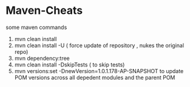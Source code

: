 # Maven-Cheats

some maven commands 
1) mvn clean install
2) mvn clean install -U  ( force update of repository , nukes the original repo)
3) mvn dependency:tree
4) mvn clean install -DskipTests ( to skip tests)
5) mvn versions:set -DnewVersion=1.0.1.178-AP-SNAPSHOT to update POM versions across all depedent modules and the parent POM
